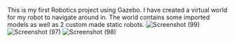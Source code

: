 This is my first Robotics project using Gazebo.
I have created a virtual world for my robot to navigate around in.
The world contains some imported models as well as 2 custom made static robots.
![Screenshot (99)](https://user-images.githubusercontent.com/58274368/125572867-5356249b-5221-46be-a74d-496b4730d5ef.png)
![Screenshot (97)](https://user-images.githubusercontent.com/58274368/125572869-1e1e1649-9e0f-4153-b5b7-519d72d3c1bb.png)
![Screenshot (98)](https://user-images.githubusercontent.com/58274368/125572890-c2459fa6-3912-4d23-95cb-2831f40fe0d9.png)
